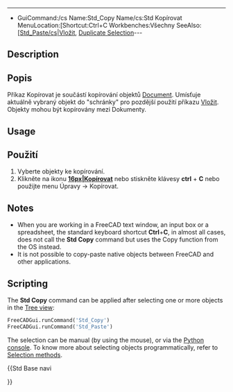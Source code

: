 ---
- GuiCommand:/cs   Name:Std_Copy   Name/cs:Std Kopírovat   MenuLocation:[Shortcut:Ctrl+C   Workbenches:Všechny   SeeAlso:[[Std_Paste/cs|Vložit](Std_Edit_Menu/cs___Úpravy]]_→_Kopírovat.md), [Duplicate Selection](Std_DuplicateSelection/cs.md)---


</div>

## Description


<div class="mw-translate-fuzzy">

## Popis

Příkaz Kopírovat je součástí kopírování objektů [Document](Document_structure.md). Umísťuje aktuálně vybraný objekt do \"schránky\" pro pozdější použití příkazu [Vložit](Std_Paste/cs.md). Objekty mohou být kopírovány mezi Dokumenty.


</div>

## Usage


<div class="mw-translate-fuzzy">

## Použití

1.  Vyberte objekty ke kopírování.
2.  Klikněte na ikonu **[16px|Kopírovat](File:Std_Copy.png.md)** nebo stiskněte klávesy **ctrl** + **C** nebo použijte menu Úpravy → Kopírovat.


</div>

## Notes

-   When you are working in a FreeCAD text window, an input box or a spreadsheet, the standard keyboard shortcut **Ctrl**+**C**, in almost all cases, does not call the **Std Copy** command but uses the Copy function from the OS instead.
-   It is not possible to copy-paste native objects between FreeCAD and other applications.

## Scripting

The **Std Copy** command can be applied after selecting one or more objects in the [Tree view](Tree_view.md):


```python
FreeCADGui.runCommand('Std_Copy')
FreeCADGui.runCommand('Std_Paste')
```

The selection can be manual (by using the mouse), or via the [Python console](Python_console.md).
To know more about selecting objects programmatically, refer to [Selection methods](Selection_methods.md).





{{Std Base navi

}}  
